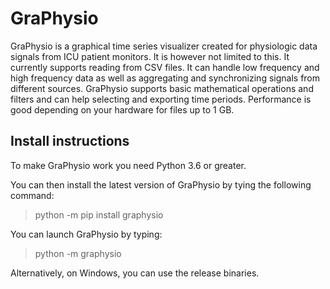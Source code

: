 # GraPhysio
GraPhysio is a graphical time series visualizer created for physiologic
data signals from ICU patient monitors. It is however not limited to this.
It currently supports reading from CSV files.
It can handle low frequency and high frequency data as well as aggregating
and synchronizing signals from different sources.
GraPhysio supports basic mathematical operations and filters and can help
selecting and exporting time periods.
Performance is good depending on your hardware for files up to 1 GB.

## Install instructions
To make GraPhysio work you need Python 3.6 or greater.

You can then install the latest version of GraPhysio by tying the
following command:

> python -m pip install graphysio

You can launch GraPhysio by typing:

> python -m graphysio

Alternatively, on Windows, you can use the release binaries.
